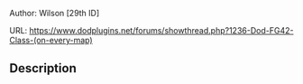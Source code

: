 Author: Wilson [29th ID]

URL: https://www.dodplugins.net/forums/showthread.php?1236-Dod-FG42-Class-(on-every-map)

## Description

